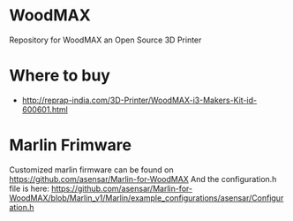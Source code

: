WoodMAX
=======

Repository for WoodMAX an Open Source 3D Printer

Where to buy
============
* http://reprap-india.com/3D-Printer/WoodMAX-i3-Makers-Kit-id-600601.html

Marlin Frimware
===============
Customized marlin firmware can be found on https://github.com/asensar/Marlin-for-WoodMAX
And the configuration.h file is here: https://github.com/asensar/Marlin-for-WoodMAX/blob/Marlin_v1/Marlin/example_configurations/asensar/Configuration.h


